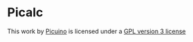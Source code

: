 # Picalc

This work by 
[Picuino](https://github.com/Picuino/picalc)
is licensed under a
[GPL version 3 license](http://www.gnu.org/licenses/gpl-3.0.txt)
